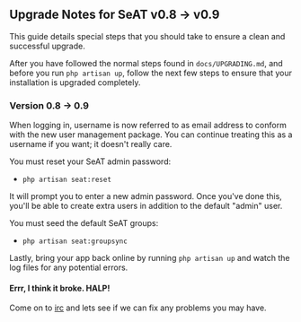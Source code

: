 ## Upgrade Notes for SeAT v0.8 -> v0.9

This guide details special steps that you should take to ensure a clean and successful upgrade.

After you have followed the normal steps found in `docs/UPGRADING.md`, and before you run `php artisan up`, follow the next few steps to ensure that your installation is upgraded completely.

### Version 0.8 -> 0.9

When logging in, username is now referred to as email address to conform with the new user management package. You can continue treating this as a username if you want; it doesn't really care.

You must reset your SeAT admin password:

  - `php artisan seat:reset`  
    
It will prompt you to enter a new admin password. Once you've done this, you'll be able to create extra users in addition to the default "admin" user.

You must seed the default SeAT groups:
  - `php artisan seat:groupsync`


Lastly, bring your app back online by running `php artisan up` and watch the log files for any potential errors.

#### Errr, I think it broke. HALP!
Come on to [irc](https://kiwiirc.com/client/irc.coldfront.net/?nick=seat_user%7C?#wcs-pub) and lets see if we can fix any problems you may have.
